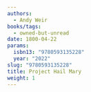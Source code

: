 ```yaml
---
authors:
  - Andy Weir
books/tags:
  - owned-but-unread
date: 1800-04-22
params:
  isbn13: "9780593135228"
  year: "2022"
slug: "9780593135228"
title: Project Hail Mary
weight: 1
---
```


<!--more-->
